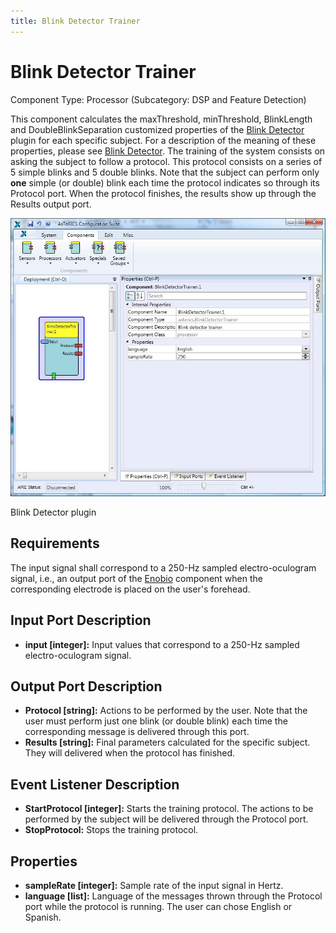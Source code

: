 ```yaml
---
title: Blink Detector Trainer
---
```


# Blink Detector Trainer

Component Type: Processor (Subcategory: DSP and Feature Detection)

This component calculates the maxThreshold, minThreshold, BlinkLength and DoubleBlinkSeparation customized properties of the [Blink Detector][1] plugin for each specific subject. For a description of the meaning of these properties, please see [Blink Detector][2]. The training of the system consists on asking the subject to follow a protocol. This protocol consists on a series of 5 simple blinks and 5 double blinks. Note that the subject can perform only **one** simple (or double) blink each time the protocol indicates so through its Protocol port. When the protocol finishes, the results show up through the Results output port.

![Screenshot: Blink Detector Trainer plugin](./img/blinkdetectortrainer.jpg "Screenshot: Blink Detector Trainer plugin")

Blink Detector plugin

## Requirements

The input signal shall correspond to a 250-Hz sampled electro-oculogram signal, i.e., an output port of the [Enobio][3] component when the corresponding electrode is placed on the user's forehead.

## Input Port Description

*   **input \[integer\]:** Input values that correspond to a 250-Hz sampled electro-oculogram signal.

## Output Port Description

*   **Protocol \[string\]:** Actions to be performed by the user. Note that the user must perform just one blink (or double blink) each time the corresponding message is delivered through this port.
*   **Results \[string\]:** Final parameters calculated for the specific subject. They will delivered when the protocol has finished.

## Event Listener Description

*   **StartProtocol \[integer\]:** Starts the training protocol. The actions to be performed by the subject will be delivered through the Protocol port.
*   **StopProtocol:** Stops the training protocol.

## Properties

*   **sampleRate \[integer\]:** Sample rate of the input signal in Hertz.
*   **language \[list\]:** Language of the messages thrown through the Protocol port while the protocol is running. The user can chose English or Spanish.

[1]: ../processors/BlinkDetector.htm
[2]: ../processors/BlinkDetector.htm
[3]: ../sensors/Enobio.htm